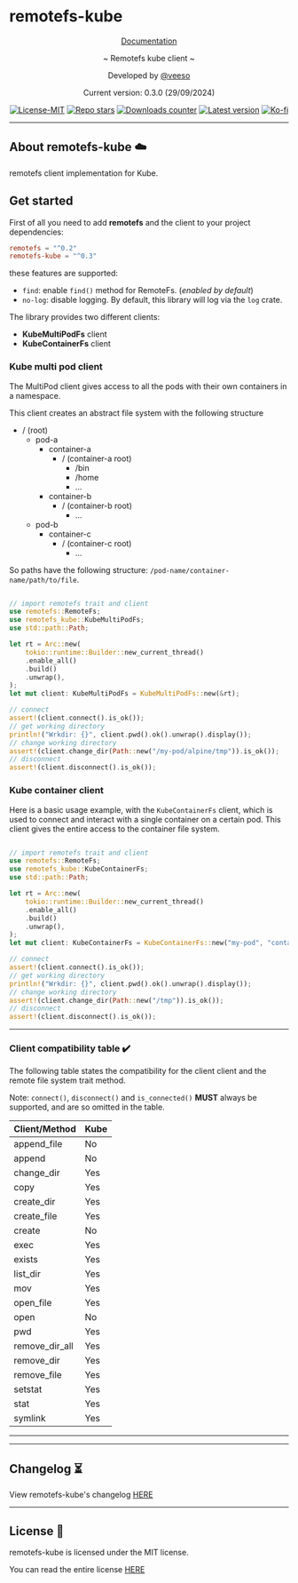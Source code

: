 # remotefs-kube

<p align="center">
  <a href="https://docs.rs/remotefs-kube" target="_blank">Documentation</a>
</p>

<p align="center">~ Remotefs kube client ~</p>

<p align="center">Developed by <a href="https://veeso.github.io/" target="_blank">@veeso</a></p>
<p align="center">Current version: 0.3.0 (29/09/2024)</p>

<p align="center">
  <a href="https://opensource.org/licenses/MIT"
    ><img
      src="https://img.shields.io/badge/License-MIT-teal.svg"
      alt="License-MIT"
  /></a>
  <a href="https://github.com/veeso/remotefs-rs-kube/stargazers"
    ><img
      src="https://img.shields.io/github/stars/veeso/remotefs-rs-kube.svg?style=badge"
      alt="Repo stars"
  /></a>
  <a href="https://crates.io/crates/remotefs-kube"
    ><img
      src="https://img.shields.io/crates/d/remotefs-kube.svg"
      alt="Downloads counter"
  /></a>
  <a href="https://crates.io/crates/remotefs-kube"
    ><img
      src="https://img.shields.io/crates/v/remotefs-kube.svg"
      alt="Latest version"
  /></a>
  <a href="https://ko-fi.com/veeso">
    <img
      src="https://img.shields.io/badge/donate-ko--fi-red"
      alt="Ko-fi"
  /></a>
</p>

---

## About remotefs-kube ☁️

remotefs client implementation for Kube.

## Get started

First of all you need to add **remotefs** and the client to your project dependencies:

```toml
remotefs = "^0.2"
remotefs-kube = "^0.3"
```

these features are supported:

- `find`: enable `find()` method for RemoteFs. (*enabled by default*)
- `no-log`: disable logging. By default, this library will log via the `log` crate.

The library provides two different clients:

- **KubeMultiPodFs** client
- **KubeContainerFs** client

### Kube multi pod client

The MultiPod client gives access to all the pods with their own containers in a namespace.

This client creates an abstract file system with the following structure

- / (root)
  - pod-a
    - container-a
      - / (container-a root)
        - /bin
        - /home
        - ...
    - container-b
      - / (container-b root)
        - ...
  - pod-b
    - container-c
      - / (container-c root)
        - ...

So paths have the following structure: `/pod-name/container-name/path/to/file`.

```rust

// import remotefs trait and client
use remotefs::RemoteFs;
use remotefs_kube::KubeMultiPodFs;
use std::path::Path;

let rt = Arc::new(
    tokio::runtime::Builder::new_current_thread()
    .enable_all()
    .build()
    .unwrap(),
);
let mut client: KubeMultiPodFs = KubeMultiPodFs::new(&rt);

// connect
assert!(client.connect().is_ok());
// get working directory
println!("Wrkdir: {}", client.pwd().ok().unwrap().display());
// change working directory
assert!(client.change_dir(Path::new("/my-pod/alpine/tmp")).is_ok());
// disconnect
assert!(client.disconnect().is_ok());
```

### Kube container client

Here is a basic usage example, with the `KubeContainerFs` client, which is used to connect and interact with a single container on a certain pod. This client gives the entire access to the container file system.

```rust

// import remotefs trait and client
use remotefs::RemoteFs;
use remotefs_kube::KubeContainerFs;
use std::path::Path;

let rt = Arc::new(
    tokio::runtime::Builder::new_current_thread()
    .enable_all()
    .build()
    .unwrap(),
);
let mut client: KubeContainerFs = KubeContainerFs::new("my-pod", "container-name", &rt);

// connect
assert!(client.connect().is_ok());
// get working directory
println!("Wrkdir: {}", client.pwd().ok().unwrap().display());
// change working directory
assert!(client.change_dir(Path::new("/tmp")).is_ok());
// disconnect
assert!(client.disconnect().is_ok());
```

---

### Client compatibility table ✔️

The following table states the compatibility for the client client and the remote file system trait method.

Note: `connect()`, `disconnect()` and `is_connected()` **MUST** always be supported, and are so omitted in the table.

| Client/Method  | Kube |
|----------------|------|
| append_file    | No   |
| append         | No   |
| change_dir     | Yes  |
| copy           | Yes  |
| create_dir     | Yes  |
| create_file    | Yes  |
| create         | No   |
| exec           | Yes  |
| exists         | Yes  |
| list_dir       | Yes  |
| mov            | Yes  |
| open_file      | Yes  |
| open           | No   |
| pwd            | Yes  |
| remove_dir_all | Yes  |
| remove_dir     | Yes  |
| remove_file    | Yes  |
| setstat        | Yes  |
| stat           | Yes  |
| symlink        | Yes  |

---
---

## Changelog ⏳

View remotefs-kube's changelog [HERE](CHANGELOG.md)

---

## License 📃

remotefs-kube is licensed under the MIT license.

You can read the entire license [HERE](LICENSE)
